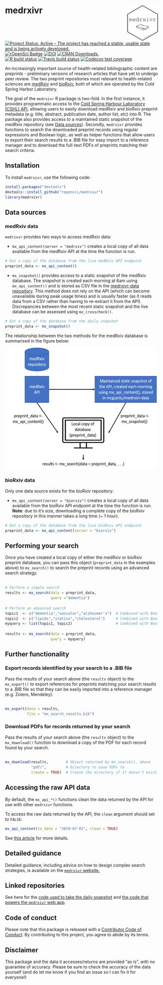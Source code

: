 
<!-- README.md is generated from README.Rmd. Please edit that file -->

# medrxivr <img src="man/figures/hex-medrxivr.png" align="right" width="20%" height="20%" />

<!-- badges: start -->

[![Project Status: Active – The project has reached a stable, usable
state and is being actively
developed.](https://www.repostatus.org/badges/latest/active.svg)](https://www.repostatus.org/#active)
[![rOpenSci
Badge](https://badges.ropensci.org/380_status.svg)](https://github.com/ropensci/software-review/issues/380)
[![DOI](https://joss.theoj.org/papers/10.21105/joss.02651/status.svg)](https://doi.org/10.21105/joss.02651)
[![CRAN
Downloads.](https://cranlogs.r-pkg.org/badges/grand-total/medrxivr)](https://CRAN.R-project.org/package=medrxivr)
<br> [![R build
status](https://github.com/ropensci/medrxivr/workflows/R-CMD-check/badge.svg)](https://github.com/ropensci/medrxivr/actions)
[![Travis build
status](https://travis-ci.com/ropensci/medrxivr.svg?branch=master)](https://travis-ci.com/ropensci/medrxivr)
[![Codecov test
coverage](https://codecov.io/gh/ropensci/medrxivr/branch/master/graph/badge.svg)](https://codecov.io/gh/ropensci/medrxivr?branch=master)

<!-- badges: end -->

An increasingly important source of health-related bibliographic content
are preprints - preliminary versions of research articles that have yet
to undergo peer review. The two preprint repositories most relevant to
health-related sciences are [medRxiv](https://www.medrxiv.org/) and
[bioRxiv](https://www.biorxiv.org/), both of which are operated by the
Cold Spring Harbor Laboratory.

The goal of the `medrxivr` R package is two-fold. In the first instance,
it provides programmatic access to the [Cold Spring Harbour Laboratory
(CSHL) API](https://api.biorxiv.org/), allowing users to easily download
medRxiv and bioRxiv preprint metadata (e.g. title, abstract, publication
date, author list, etc) into R. The package also provides access to a
maintained static snapshot of the medRxiv repository (see [Data
sources](#medrxiv-data)). Secondly, `medrxivr` provides functions to
search the downloaded preprint records using regular expressions and
Boolean logic, as well as helper functions that allow users to export
their search results to a .BIB file for easy import to a reference
manager and to download the full-text PDFs of preprints matching their
search criteria.

## Installation

<!---

To install the stable version of the package from CRAN:


```r
install.packages("medrxivr")
library(medrxivr)
```

--->

To install `medrxivr`, use the following code:

``` r
install.packages("devtools")
devtools::install_github("ropensci/medrxivr")
library(medrxivr)
```

## Data sources

### medRxiv data

`medrixvr` provides two ways to access medRxiv data:

  - `mx_api_content(server = "medrxiv")` creates a local copy of all
    data available from the medRxiv API at the time the function is run.

<!-- end list -->

``` r
# Get a copy of the database from the live medRxiv API endpoint
preprint_data <- mx_api_content()  
```

  - `mx_snapshot()` provides access to a static snapshot of the medRxiv
    database. The snapshot is created each morning at 6am using
    `mx_api_content()` and is stored as CSV file in the [medrxivr-data
    repository](https://github.com/mcguinlu/medrxivr-data). This method
    does not rely on the API (which can become unavailable during peak
    usage times) and is usually faster (as it reads data from a CSV
    rather than having to re-extract it from the API). Discrepancies
    between the most recent static snapshot and the live database can be
    assessed using `mx_crosscheck()`.

<!-- end list -->

``` r
# Get a copy of the database from the daily snapshot
preprint_data <- mx_snapshot()  
```

The relationship between the two methods for the medRxiv database is
summarised in the figure below:

<img src="vignettes/data_sources.png" width="500px" height="400px" />

### bioRxiv data

Only one data source exists for the bioRxiv repository:

  - `mx_api_content(server = "biorxiv")` creates a local copy of all
    data available from the bioRxiv API endpoint at the time the
    function is run. **Note**: due to it’s size, downloading a complete
    copy of the bioRxiv repository in this manner takes a long time (\~
    1 hour).

<!-- end list -->

``` r
# Get a copy of the database from the live bioRxiv API endpoint
preprint_data <- mx_api_content(server = "biorxiv")
```

## Performing your search

Once you have created a local copy of either the medRxiv or bioRxiv
preprint database, you can pass this object (`preprint_data` in the
examples above) to `mx_search()` to search the preprint records using an
advanced search strategy.

``` r

# Perform a simple search
results <- mx_search(data = preprint_data,
                     query ="dementia")

# Perform an advanced search
topic1  <- c("dementia","vascular","alzheimer's")  # Combined with Boolean OR
topic2  <- c("lipids","statins","cholesterol")     # Combined with Boolean OR
myquery <- list(topic1, topic2)                    # Combined with Boolean AND

results <- mx_search(data = preprint_data,
                     query = myquery)
```

## Further functionality

### Export records identified by your search to a .BIB file

Pass the results of your search above (the `results` object) to the
`mx_export()` to export references for preprints matching your search
results to a .BIB file so that they can be easily imported into a
reference manager (e.g. Zotero, Mendeley).

``` r

mx_export(data = results,
          file = "mx_search_results.bib")
```

### Download PDFs for records returned by your search

Pass the results of your search above (the `results` object) to the
`mx_download()` function to download a copy of the PDF for each record
found by your search.

``` r

mx_download(results,        # Object returned by mx_search(), above
            "pdf/",         # Directory to save PDFs to 
            create = TRUE)  # Create the directory if it doesn't exist
```

## Accessing the raw API data

By default, the `mx_api_*()` functions clean the data returned by the
API for use with other `medrxivr` functions.

To access the raw data returned by the API, the `clean` argument should
set to `FALSE`:

``` r
mx_api_content(to_date = "2019-07-01", clean = TRUE)
```

See [this
article](https://docs.ropensci.org/medrxivr/articles/medrxiv-api.html#accessing-the-raw-api-data)
for more details.

## Detailed guidance

Detailed guidance, including advice on how to design complex search
strategies, is available on the [`medrxivr`
website.](https://docs.ropensci.org/medrxivr/)

## Linked repositories

See here for the [code used to take the daily
snapshot](https://github.com/mcguinlu/medrxivr-data) and [the code that
powers the `medrxivr` web
app](https://github.com/mcguinlu/medrxivr-app).

## Code of conduct

Please note that this package is released with a [Contributor Code of
Conduct](https://ropensci.org/code-of-conduct/). By contributing to this
project, you agree to abide by its terms.

## Disclaimer

This package and the data it accesses/returns are provided “as is”, with
no guarantee of accuracy. Please be sure to check the accuracy of the
data yourself (and do let me know if you find an issue so I can fix it
for everyone\!)
